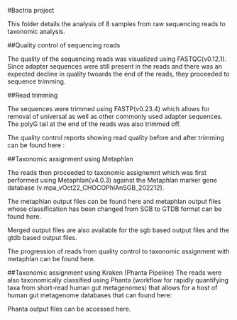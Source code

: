 #Bactria project

This folder details the analysis of 8 samples from raw sequencing reads to taxonomic analysis.

##Quality control of sequencing roads

The quality of the sequencing reads was visualized using FASTQC(v0.12.1). Since adapter sequences were still present in the reads and there was an expected decline in quality twoards the end of the reads, they proceeded to sequence trimming.

##Read trimming

The sequences were trimmed using FASTP(v0.23.4) which allows for removal of universal as well as other commonly used adapter sequences. The polyG tail at the end of the reads was also trimmed off.

The quality control reports showing read quality before and after trimming can be found here : 


##Taxonomic assignment using Metaphlan

The reads then proceeded to taxonomic assignemnt which was first performed using Metaphlan(v4.0.3) against the Metaphlan marker gene database (v.mpa_vOct22_CHOCOPhlAnSGB_202212).

The metaphlan output files can be found here and metaphlan output files whose classification has been changed from SGB to GTDB format can be found here.

Merged output files are also available for the sgb based output files and the gtdb based output files.

The progression of reads from quality control to taxonomic assignment with metaphlan can be found here.


##Taxonomic assignment using Kraken (Phanta Pipeline)
The reads were also taxonomically classified using Phanta (workflow for rapidly quantifying taxa from short-read human gut metagenomes) that allows for a host of human gut metagenome databases that can found here:

Phanta output files can be accessed here.


